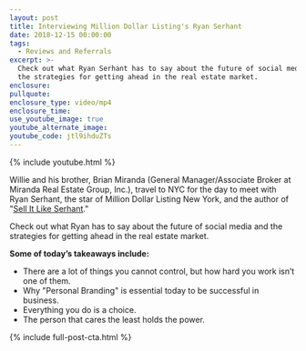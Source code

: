 ```yaml
---
layout: post
title: Interviewing Million Dollar Listing's Ryan Serhant
date: 2018-12-15 00:00:00
tags:
  - Reviews and Referrals
excerpt: >-
  Check out what Ryan Serhant has to say about the future of social media and
  the strategies for getting ahead in the real estate market.
enclosure:
pullquote:
enclosure_type: video/mp4
enclosure_time:
use_youtube_image: true
youtube_alternate_image:
youtube_code: jtl9ihduZTs
---
```


{% include youtube.html %}

Willie and his brother, Brian Miranda (General Manager/Associate Broker at Miranda Real Estate Group, Inc.), travel to NYC for the day to meet with Ryan Serhant, the star of Million Dollar Listing New York, and the author of "<u><a target="_blank" href="https://ryanserhant.com/sell-it-like-serhant-the-book/">Sell It Like Serhant</a></u>."

Check out what Ryan has to say about the future of social media and the strategies for getting ahead in the real estate market.

**Some of today’s takeaways include:**

* There are a lot of things you cannot control, but how hard you work isn’t one of them.&nbsp;
* Why "Personal Branding" is essential today to be successful in business.
* Everything you do is a choice.
* The person that cares the least holds the power.

{% include full-post-cta.html %}
